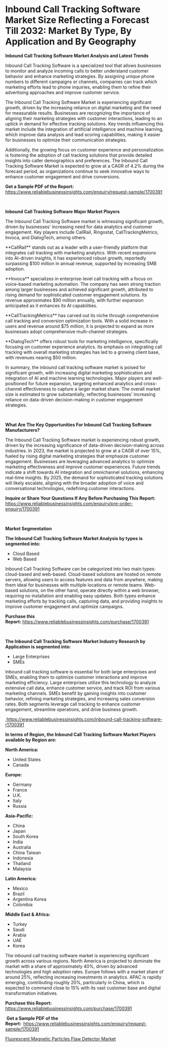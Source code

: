 <p><h1>Inbound Call Tracking Software Market Size Reflecting a Forecast Till 2032: Market By Type, By Application and By Geography</h1></p><p><strong>Inbound Call Tracking Software Market Analysis and Latest Trends</strong></p>
<p><p>Inbound Call Tracking Software is a specialized tool that allows businesses to monitor and analyze incoming calls to better understand customer behavior and enhance marketing strategies. By assigning unique phone numbers to different campaigns or channels, companies can track which marketing efforts lead to phone inquiries, enabling them to refine their advertising approaches and improve customer service.</p><p>The Inbound Call Tracking Software Market is experiencing significant growth, driven by the increasing reliance on digital marketing and the need for measurable results. Businesses are recognizing the importance of aligning their marketing strategies with customer interactions, leading to an uptick in demand for effective tracking solutions. Key trends influencing this market include the integration of artificial intelligence and machine learning, which improve data analysis and lead scoring capabilities, making it easier for businesses to optimize their communication strategies.</p><p>Additionally, the growing focus on customer experience and personalization is fostering the adoption of call tracking solutions that provide detailed insights into caller demographics and preferences. The Inbound Call Tracking Software Market is expected to grow at a CAGR of 4.2% during the forecast period, as organizations continue to seek innovative ways to enhance customer engagement and drive conversions.</p></p>
<p><strong>Get a Sample PDF of the Report:&nbsp;</strong> <a href="https://www.reliablebusinessinsights.com/enquiry/request-sample/1700391?utm_campaign=1091&utm_medium=2&utm_source=Github&utm_content=ia&utm_term=09012025&utm_id=inbound-call-tracking-software">https://www.reliablebusinessinsights.com/enquiry/request-sample/1700391</a></p>
<p>&nbsp;</p>
<p><strong>Inbound Call Tracking Software Major Market Players</strong></p>
<p><p>The Inbound Call Tracking Software market is witnessing significant growth, driven by businesses' increasing need for data analytics and customer engagement. Key players include CallRail, Ringostat, CallTrackingMetrics, Invoca, and DialogTech, among others.</p><p>**CallRail** stands out as a leader with a user-friendly platform that integrates call tracking with marketing analytics. With recent expansions into AI-driven insights, it has experienced robust growth, reportedly surpassing $100 million in annual revenue, supported by increasing SMB adoption.</p><p>**Invoca** specializes in enterprise-level call tracking with a focus on voice-based marketing automation. The company has seen strong traction among larger businesses and achieved significant growth, attributed to rising demand for sophisticated customer engagement solutions. Its revenue approximates $90 million annually, with further expansion anticipated as it enhances its AI capabilities.</p><p>**CallTrackingMetrics** has carved out its niche through comprehensive call tracking and conversion optimization tools. With a solid increase in users and revenue around $75 million, it is projected to expand as more businesses adopt comprehensive multi-channel strategies.</p><p>**DialogTech** offers robust tools for marketing intelligence, specifically focusing on customer experience analytics. Its emphasis on integrating call tracking with overall marketing strategies has led to a growing client base, with revenues nearing $50 million.</p><p>In summary, the inbound call tracking software market is poised for significant growth, with increasing digital marketing sophistication and integration of AI and machine learning technologies. Major players are well-positioned for future expansion, targeting enhanced analytics and cross-channel effectiveness to capture a larger market share. The overall market size is estimated to grow substantially, reflecting businesses' increasing reliance on data-driven decision-making in customer engagement strategies.</p></p>
<p>&nbsp;</p>
<p><strong>What Are The Key Opportunities For Inbound Call Tracking Software Manufacturers?</strong></p>
<p><p>The Inbound Call Tracking Software market is experiencing robust growth, driven by the increasing significance of data-driven decision-making across industries. In 2023, the market is projected to grow at a CAGR of over 15%, fueled by rising digital marketing strategies that emphasize customer engagement. Businesses are leveraging advanced analytics to optimize marketing effectiveness and improve customer experiences. Future trends indicate a shift towards AI integration and omnichannel solutions, enhancing real-time insights. By 2025, the demand for sophisticated tracking solutions will likely escalate, aligning with the broader adoption of voice and conversational technologies, redefining customer interactions.</p></p>
<p><strong>Inquire or Share Your Questions If Any Before Purchasing This Report:</strong> <a href="https://www.reliablebusinessinsights.com/enquiry/pre-order-enquiry/1700391?utm_campaign=1091&utm_medium=2&utm_source=Github&utm_content=ia&utm_term=09012025&utm_id=inbound-call-tracking-software">https://www.reliablebusinessinsights.com/enquiry/pre-order-enquiry/1700391</a></p>
<p>&nbsp;</p>
<p><strong>Market Segmentation</strong></p>
<p><strong>The Inbound Call Tracking Software Market Analysis by types is segmented into:</strong></p>
<p><ul><li>Cloud Based</li><li>Web Based</li></ul></p>
<p><p>Inbound Call Tracking Software can be categorized into two main types: cloud-based and web-based. Cloud-based solutions are hosted on remote servers, allowing users to access features and data from anywhere, making them ideal for businesses with multiple locations or remote teams. Web-based solutions, on the other hand, operate directly within a web browser, requiring no installation and enabling easy updates. Both types enhance marketing efforts by tracking calls, capturing data, and providing insights to improve customer engagement and optimize campaigns.</p></p>
<p><strong>Purchase this Report:&nbsp;</strong><a href="https://www.reliablebusinessinsights.com/purchase/1700391?utm_campaign=1091&utm_medium=2&utm_source=Github&utm_content=ia&utm_term=09012025&utm_id=inbound-call-tracking-software">https://www.reliablebusinessinsights.com/purchase/1700391</a></p>
<p>&nbsp;</p>
<p><strong>The Inbound Call Tracking Software Market Industry Research by Application is segmented into:</strong></p>
<p><ul><li>Large Enterprises</li><li>SMEs</li></ul></p>
<p><p>Inbound call tracking software is essential for both large enterprises and SMEs, enabling them to optimize customer interactions and improve marketing efficiency. Large enterprises utilize this technology to analyze extensive call data, enhance customer service, and track ROI from various marketing channels. SMEs benefit by gaining insights into customer behavior, refining marketing strategies, and increasing sales conversion rates. Both segments leverage call tracking to enhance customer engagement, streamline operations, and drive business growth.</p></p>
<p><a href="https://www.reliablebusinessinsights.com/inbound-call-tracking-software-r1700391?utm_campaign=1091&utm_medium=2&utm_source=Github&utm_content=ia&utm_term=09012025&utm_id=inbound-call-tracking-software">&nbsp;https://www.reliablebusinessinsights.com/inbound-call-tracking-software-r1700391</a></p>
<p><strong>In terms of Region, the Inbound Call Tracking Software Market Players available by Region are:</strong></p>
<p>
    <p> <strong> North America: </strong>
        <ul>
            <li>United States</li>
            <li>Canada</li>
        </ul>
        </p> 
    <p> <strong> Europe: </strong>
        <ul>
            <li>Germany</li>
            <li>France</li>
            <li>U.K.</li>
            <li>Italy</li>
            <li>Russia</li>
        </ul>
        </p> 
    <p> <strong> Asia-Pacific: </strong>
        <ul>
            <li>China</li>
            <li>Japan</li>
            <li>South Korea</li>
            <li>India</li>
            <li>Australia</li>
            <li>China Taiwan</li>
            <li>Indonesia</li>
            <li>Thailand</li>
            <li>Malaysia</li>
        </ul>
        </p> 
    <p> <strong> Latin America: </strong>
        <ul>
            <li>Mexico</li>
            <li>Brazil</li>
            <li>Argentina Korea</li>
            <li>Colombia</li>
        </ul>
        </p> 
    <p> <strong> Middle East & Africa: </strong>
        <ul>
            <li>Turkey</li>
            <li>Saudi</li>
            <li>Arabia</li>
            <li>UAE</li>
            <li>Korea</li>
        </ul>
    </p>
    </p>
<p><p>The inbound call tracking software market is experiencing significant growth across various regions. North America is projected to dominate the market with a share of approximately 40%, driven by advanced technologies and high adoption rates. Europe follows with a market share of around 25%, reflecting increasing investments in analytics. APAC is rapidly emerging, contributing roughly 20%, particularly in China, which is expected to command close to 15% with its vast customer base and digital transformation initiatives.</p></p>
<p><strong>Purchase this Report: </strong><a href="https://www.reliablebusinessinsights.com/purchase/1700391?utm_campaign=1091&utm_medium=2&utm_source=Github&utm_content=ia&utm_term=09012025&utm_id=inbound-call-tracking-software">https://www.reliablebusinessinsights.com/purchase/1700391</a></p>
<p>&nbsp;<strong>Get a Sample PDF of the Report:&nbsp;&nbsp;</strong><a href="https://www.reliablebusinessinsights.com/enquiry/request-sample/1700391?utm_campaign=1091&utm_medium=2&utm_source=Github&utm_content=ia&utm_term=09012025&utm_id=inbound-call-tracking-software">https://www.reliablebusinessinsights.com/enquiry/request-sample/1700391</a></p>
<p><strong></strong></p>
<p><p><a href="https://github.com/raffadongraffadong/Market-Research-Report-List-1/blob/main/fluorescent-magnetic-particles-flaw-detector-market.md?utm_campaign=1091&utm_medium=2&utm_source=Github&utm_content=ia&utm_term=09012025&utm_id=inbound-call-tracking-software">Fluorescent Magnetic Particles Flaw Detector Market</a></p></p>